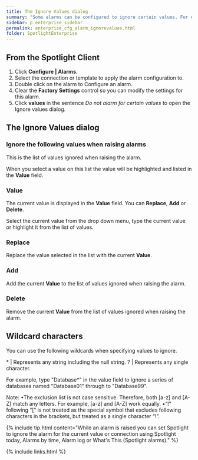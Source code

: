 ```yaml
---
title: The Ignore Values dialog
summary: "Some alarms can be configured to ignore certain values. For example, the Spotlight Backup Alarms can be configured to ignore certain databases."
sidebar: p_enterprise_sidebar
permalink: enterprise_cfg_alarm_ignorevalues.html
folder: SpotlightEnterprise
---
```



## From the Spotlight Client

1. Click **Configure \| Alarms**.
2. Select the connection or template to apply the alarm configuration to.
3. Double click on the alarm to Configure an alarm.
4. Clear the **Factory Settings** control so you can modify the settings for this alarm.
5. Click **values** in the sentence *Do not alarm for certain values* to open the Ignore values dialog.

## The Ignore Values dialog

### Ignore the following values when raising alarms

This is the list of values ignored when raising the alarm.

When you select a value on this list the value will be highlighted and listed in the **Value** field.

### Value

The current value is displayed in the **Value** field. You can **Replace**, **Add** or **Delete**.

Select the current value from the drop down menu, type the current value or highlight it from the list of values.

### Replace

Replace the value selected in the list with the current **Value**.

### Add

Add the current **Value** to the list of values ignored when raising the alarm.

### Delete

Remove the current **Value** from the list of values ignored when raising the alarm.

## Wildcard characters

You can use the following wildcards when specifying values to ignore.

\* | Represents any string including the null string.
? | Represents any single character.

For example, type "Database*" in the value field to ignore a series of databases named "Database01" through to "Database99".

Note:
•The exclusion list is not case sensitive. Therefore, both [a-z] and [A-Z] match any letters. For example, [a-z] and [A-Z] work equally.
•“!” following “[“ is not treated as the special symbol that excludes following characters in the brackets, but treated as a single character “!”.

{% include tip.html content="While an alarm is raised you can set Spotlight to ignore the alarm for the current value or connection using Spotlight today, Alarms by time, Alarm log or What's This (Spotlight alarms)." %}


{% include links.html %}
